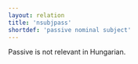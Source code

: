 ```yaml
---
layout: relation
title: 'nsubjpass'
shortdef: 'passive nominal subject'
---
```


Passive is not relevant in Hungarian.
<!-- Interlanguage links updated Út zář 29 18:41:29 CEST 2020 -->
